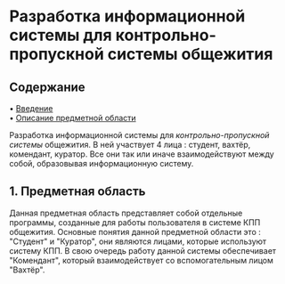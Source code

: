 # Разработка информационной системы для контрольно-пропускной системы общежития

## Содержание
• [Введение](#vvedenie)  
• [Описание предметной области](#predmetnayaoblast)  

<a name="vvedenie"/>

Разработка информационной системы для _контрольно-пропускной системы_ общежития.
В ней участвует 4 лица : студент, вахтёр, комендант, куратор.
Все они так или иначе взаимодействуют между собой, образовывая информационную систему.

<a name="predmetnayaoblast"/>

## 1. Предметная область

 Данная предметная область представляет собой отдельные программы, созданные для работы пользователя в системе КПП общежития. Основные понятия данной предметной области это : "Студент" и "Куратор", они являются лицами, которые используют систему КПП. В свою очередь работу данной системы обеспечивает "Комендант", который взаимодействует со вспомогательным лицом "Вахтёр".

